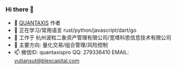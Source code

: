 ### Hi there 👋




- 🔭 [QUANTAXIS](https://github.com/quantaxis/quantaxis) 作者
- 🌱 正在学习/常用语言 rust/python/javascript/dart/go
- 👯 工作于 杭州波粒二象资产管理有限公司/宽塔科思信息技术有限公司
- 💬 主要方向: 量化交易/组合管理/风险控制
- 📫 微信ID: quantaxispro  QQ: 279336410   EMAIL: yutiansut@blexcapital.com

